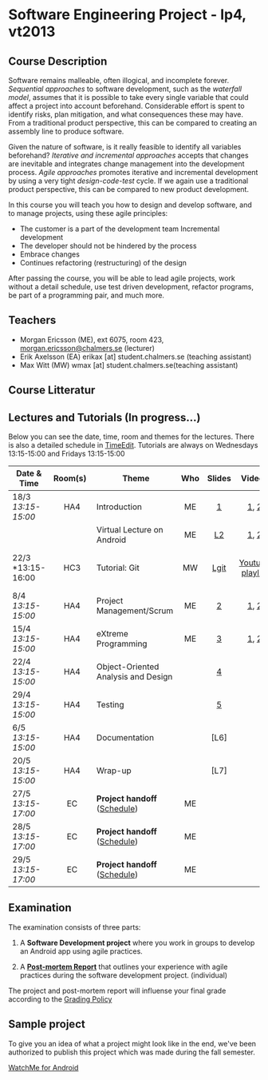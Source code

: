 # Software Engineering Project - lp4, vt2013

## Course Description
Software remains malleable, often illogical, and incomplete forever. *Sequential approaches* to software development, such as the *waterfall model*, assumes that it is possible to take every single variable that could affect a project into account beforehand. Considerable effort is spent to identify risks, plan mitigation, and what consequences these may have. From a traditional product perspective, this can be compared to creating an assembly line to produce software.

Given the nature of software, is it really feasible to identify all variables beforehand? *Iterative and incremental approaches* accepts that changes are inevitable and integrates change management into the development process. *Agile approaches* promotes iterative and incremental development by using a very tight *design-code-test* cycle. If we again use a traditional product perspective, this can be compared to new product development.

In this course you will teach you how to design and develop software, and to manage projects, using these agile principles:

- The customer is a part of the development team Incremental development 
- The developer should not be hindered by the process 
- Embrace changes 
- Continues refactoring (restructuring) of the design
 
After passing the course, you will be able to lead agile projects, work without a detail schedule, use test driven development, refactor programs, be part of a programming pair, and much more. 

## Teachers

- Morgan Ericsson (ME), ext 6075, room 423, morgan.ericsson@chalmers.se (lecturer)
- Erik Axelsson (EA) erikax [at] student.chalmers.se (teaching assistant)
- Max Witt (MW) wmax [at] student.chalmers.se(teaching assistant)

## Course Litteratur

## Lectures and Tutorials (In progress…)

Below you can see the date, time, room and themes for the lectures. There is also a detailed schedule in [TimeEdit]. Tutorials are always on Wednesdays 13:15-15:00 and Fridays 13:15-15:00

| Date & Time | Room(s) | Theme |Who | Slides | Videos | Readings | 
|  ------	| :----:	| ------	| :------: |  :------: |:------: | :------ |  
| 18/3 *13:15-15:00* | HA4 | Introduction | ME | [1][L1] | [1][V11], [2][V12]| TBA |
| | | Virtual Lecture on Android | ME | [L2] | [1][VA1], [2][VA2] | TBA |
| 22/3 *13:15-16:00 | HC3 | Tutorial: Git | MW | [Lgit][P1] | [Youtube playlist][gitFL] | [Git][GITBOOK], Read presenter notes in the slides | 
| 8/4 *13:15-15:00* | HA4 | Project Management/Scrum | ME | [2][L2] | [1][V21], [2][V22] | |  
| 15/4 *13:15-15:00* | HA4 | eXtreme Programming | ME | [3][L3] | [1][V31], [2][V32] |  |  
| 22/4 *13:15-15:00* | HA4 | Object-Oriented Analysis and Design |  | [4][L4] | | |  
| 29/4 *13:15-15:00* | HA4 | Testing |  | [5][L5] | | |  
| 6/5 *13:15-15:00* | HA4 | Documentation |  | [L6] | | |  
| 20/5 *13:15-15:00* | HA4 | Wrap-up |  | [L7] |  |  |  
| 27/5 *13:15-17:00* | EC | **Project handoff** ([Schedule][psched]) | ME | | | |
| 28/5 *13:15-17:00* | EC | **Project handoff** ([Schedule][psched]) | ME | | | |
| 29/5 *13:15-17:00* | EC | **Project handoff** ([Schedule][psched]) | ME | | | |
 
[timeedit]: http://web.timeedit.se/chalmers_se/db1/public/r.html?sid=3&h=t&p=0.days%2C20130607.x&objects=201062.182&ox=0&types=0&fe=0
[GITBOOK]: http://git-scm.com/book

[P1]: https://docs.google.com/presentation/d/1UXDaYpTsJ1BcB4YEdr6uFkF2UaJJaNXo7O7yOYr436I/pub?start=false&loop=false&delayms=3000
[V11]: https://s3-eu-west-1.amazonaws.com/course-mats/DAT255/dat255_1_1.mp4
[V12]: https://s3-eu-west-1.amazonaws.com/course-mats/DAT255/dat255_1_2.mp4
[VA1]: https://s3-eu-west-1.amazonaws.com/course-mats/EDA397/eda397_2_1.mp4
[VA2]: https://s3-eu-west-1.amazonaws.com/course-mats/EDA397/eda397_2_2.mp4
[V21]: https://s3-eu-west-1.amazonaws.com/course-mats/DAT255/dat255_2_1.mp4
[V22]: https://s3-eu-west-1.amazonaws.com/course-mats/DAT255/dat255_2_2.mp4
[V31]: https://s3-eu-west-1.amazonaws.com/course-mats/DAT255/dat255_3_1.mp4
[V32]: https://s3-eu-west-1.amazonaws.com/course-mats/DAT255/dat255_3_2.mp4
[V41]: https://s3-eu-west-1.amazonaws.com/course-mats/DAT255/dat255_4_1.mp4
[V42]: https://s3-eu-west-1.amazonaws.com/course-mats/DAT255/dat255_4_2.mp4
[gitFL]: http://www.youtube.com/playlist?list=PLeGWawrow95fDhXYx6co5LeaNeWXP-v3i&feature=view_all
[L1]: https://github.com/morganericsson/DAT255/blob/master/slides/l1.pdf?raw=true
[L2]: https://github.com/morganericsson/DAT255/blob/master/slides/l2.pdf?raw=true
[L3]: https://github.com/morganericsson/DAT255/blob/master/slides/l3.pdf?raw=true
[L4]: https://github.com/morganericsson/DAT255/blob/master/slides/l4.pdf?raw=true
[L5]: https://github.com/morganericsson/DAT255/blob/master/slides/l5.pdf?raw=true

[psched]: https://github.com/morganericsson/DAT255/blob/master/schedule_handoff.md

## Examination
The examination consists of three parts:

1. A **Software Development project** where you work in groups to develop an Android app using agile practices.

2. A  **[Post-mortem Report][PMR]** that outlines your experience with agile practices during the software development project. (individual)

The project and post-mortem report will influense your final grade according to the [Grading Policy](https://github.com/morganericsson/DAT255/wiki/Grading-Policy)

[PMR]: https://github.com/morganericsson/DAT255/wiki/Post-Mortem-Report

## Sample project
To give you an idea of what a project might look like in the end, we've been authorized to publish this project which was made during the fall semester.

[WatchMe for Android][WTCHME]


[WTCHME]: http://github.com/johanbrook/watchme
